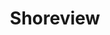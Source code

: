 ---
title: "Shoreview"
hashtag: "shoreview"
subdivision-of:
  - Ramsey County
tags:
  - City
  - Ramsey County
  - Minnesota
---